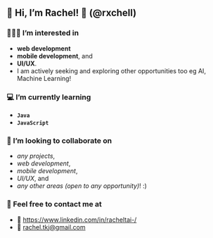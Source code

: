 ## 👋 Hi, I’m Rachel! 🤩 (@rxchell)

### 👩🏻‍💻 I’m interested in 
- **web development**
- **mobile development**, and
- **UI/UX**.
- I am actively seeking and exploring other opportunities too eg AI, Machine Learning!

### 💻 I’m currently learning 
- **`Java`** 
- **`JavaScript`**
  
### 💞️ I’m looking to collaborate on 
- _any projects_, 
- _web development_,
- _mobile development_,
- _UI/UX_, and
- _any other areas (open to any opportunity)_! :) 

### 💬 Feel free to contact me at  
- 🔔 https://www.linkedin.com/in/racheltai-/
- 📧 rachel.tkj@gmail.com

<!---
rxchell/rxchell is a ✨ special ✨ repository because its `README.md` (this file) appears on your GitHub profile.
You can click the Preview link to take a look at your changes.
--->

